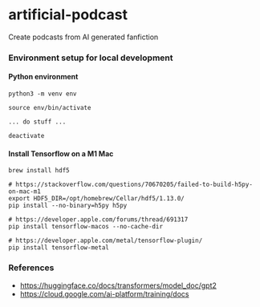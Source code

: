 # artificial-podcast
Create podcasts from AI generated fanfiction

### Environment setup for local development

#### Python environment

```shell
python3 -m venv env

source env/bin/activate

... do stuff ...

deactivate
```

#### Install Tensorflow on a M1 Mac

```shell
brew install hdf5

# https://stackoverflow.com/questions/70670205/failed-to-build-h5py-on-mac-m1
export HDF5_DIR=/opt/homebrew/Cellar/hdf5/1.13.0/
pip install --no-binary=h5py h5py

# https://developer.apple.com/forums/thread/691317
pip install tensorflow-macos --no-cache-dir

# https://developer.apple.com/metal/tensorflow-plugin/
pip install tensorflow-metal

```

### References

* https://huggingface.co/docs/transformers/model_doc/gpt2
* https://cloud.google.com/ai-platform/training/docs